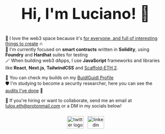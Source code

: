 <div align="center">
  <h2 style="font-size: 48px">Hi, I'm Luciano! 👋</h2>
</div>

💖 I love the web3 space because it's [for everyone, and full of interesting things to create](https://lulox.notion.site/Newbies-Lounge-68ea7c4c5f1a4ec29786be6a76516878) 🔥<br />
🌱 I'm currently focused on <b>smart contracts</b> written in **Solidity**, using **Foundry** and **Hardhat** suites for testing<br />
🪄 When building web3 dApps, I use **JavaScript** frameworks and libraries like **React**, **Next.js**, **TailwindCSS** and [Scaffold-ETH 2](https://scaffoldeth.io/). <br />

🏰 You can check my builds on my [BuidlGuidl Profile](https://buidlguidl.com/builders/0xfBD9Ca40386A8C632cf0529bbb16b4BEdB59a0A0) <br />
🛡️ I'm studying to become a security researcher, here you can see the [audits I've done](https://github.com/luloxi/security-reviews) 🐥<br />

💼 If you're hiring or want to collaborate, send me an email at lulox.eth@protonmail.com or a DM in my socials below!

<div align="center">
  <div style="display: flex; align-items: center; justify-content: center; margin-top: 24px;">
    <a href="https://twitter.com/LuloxEth" target="_blank" style="margin-right: 12px;">
      <img src="https://ideasconcafe.com/wp-content/uploads/2017/06/articulo-cafe-junio-3-800.png" width="52" height="40" alt="twitter logo" />
    </a>
    <a href="https://www.linkedin.com/in/lulox/" target="_blank">
      <img src="https://raw.githubusercontent.com/maurodesouza/profile-readme-generator/master/src/assets/icons/social/linkedin/default.svg" width="52" height="40" alt="linkedin logo" />
    </a>
  </div>
</div>
